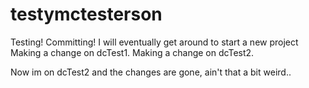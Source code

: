 testymctesterson
================

Testing! Committing!
I will eventually get around to start a new project
Making a change on dcTest1.
Making a change on dcTest2.

Now im on dcTest2 and the changes are gone, ain't that a bit weird..
